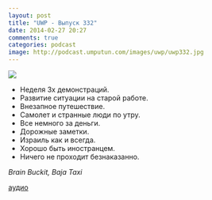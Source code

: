 ```yaml
---
layout: post
title: "UWP - Выпуск 332"
date: 2014-02-27 20:27
comments: true
categories: podcast
image: http://podcast.umputun.com/images/uwp/uwp332.jpg
---
```

![](https://podcast.umputun.com/images/uwp/uwp332.jpg)

- Неделя 3х демонстраций.
- Развитие ситуации на старой работе.
- Внезапное путешествие.
- Самолет и странные люди по утру.
- Все немного за деньги.
- Дорожные заметки.
- Израиль как и всегда.
- Хорошо быть иностранцем.
- Ничего не проходит безнаказанно.

_Brain Buckit, Baja Taxi_

[аудио](https://podcast.umputun.com/media/ump_podcast332.mp3)
<audio src="https://podcast.umputun.com/media/ump_podcast332.mp3" preload="none"></audio>
